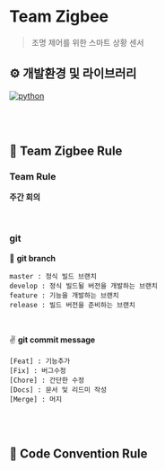 # Team Zigbee

> 조명 제어를 위한 스마트 상황 센서

## ⚙️ 개발환경 및 라이브러리
[![python](https://img.shields.io/badge/python-3.10-blue.svg)]()

<br/>
<br/>

## 📕 Team Zigbee Rule
### Team Rule
**주간 회의**

<br/>

### git
🔀 **git branch**
```
master : 정식 빌드 브랜치
develop : 정식 빌드될 버전을 개발하는 브랜치
feature : 기능을 개발하는 브랜치
release : 빌드 버전을 준비하는 브랜치
```
<br/>

✌️  **git commit message**
```
[Feat] : 기능추가
[Fix] : 버그수정
[Chore] : 간단한 수정
[Docs] : 문서 및 리드미 작성
[Merge] : 머지
```

<br/>
<br/>

## 🤝 Code Convention Rule
